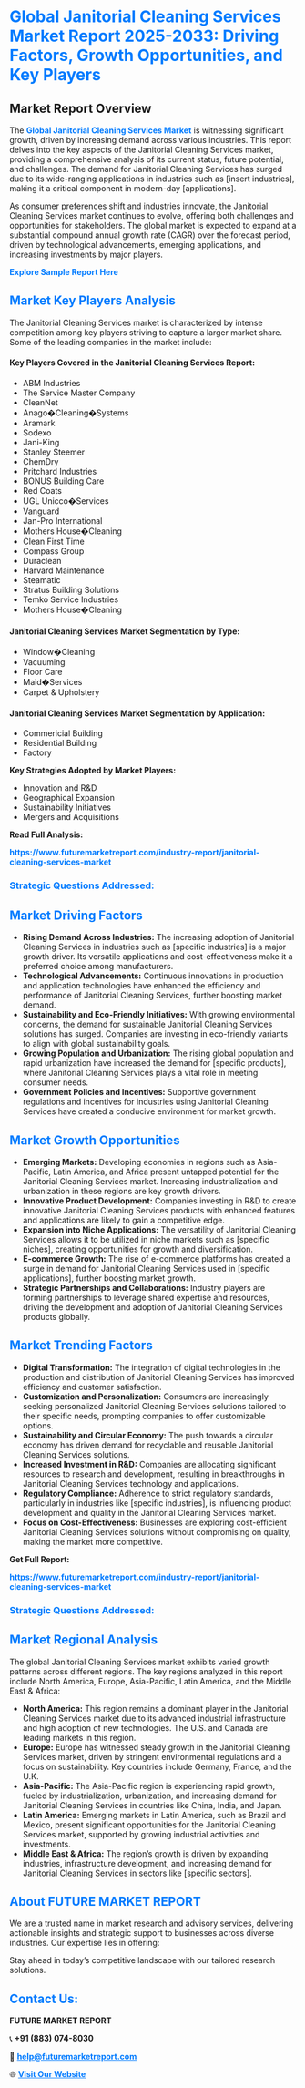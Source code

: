 <h1 style="color: #007BFF;">Global Janitorial Cleaning Services Market Report 2025-2033: Driving Factors, Growth Opportunities, and Key Players</h1>

<section id="overview">
<h2>Market Report Overview</h2>
<p>The <a href="https://www.futuremarketreport.com/industry-report/janitorial-cleaning-services-market" style="color: #007BFF; text-decoration: none;"><strong>Global Janitorial Cleaning Services Market</strong></a> is witnessing significant growth, driven by increasing demand across various industries. This report delves into the key aspects of the Janitorial Cleaning Services market, providing a comprehensive analysis of its current status, future potential, and challenges. The demand for Janitorial Cleaning Services has surged due to its wide-ranging applications in industries such as [insert industries], making it a critical component in modern-day [applications].</p>
<p>As consumer preferences shift and industries innovate, the Janitorial Cleaning Services market continues to evolve, offering both challenges and opportunities for stakeholders. The global market is expected to expand at a substantial compound annual growth rate (CAGR) over the forecast period, driven by technological advancements, emerging applications, and increasing investments by major players.</p>
</section>

<section id="overview">
<p><a href="https://www.futuremarketreport.com/request-sample/reportId=107374" style="color: #007BFF; text-decoration: none;"><strong>Explore Sample Report Here</strong></a></p>
</section>

<section id="key-players">
<h2 style="color: #007BFF;">Market Key Players Analysis</h2>
<p>The Janitorial Cleaning Services market is characterized by intense competition among key players striving to capture a larger market share. Some of the leading companies in the market include:</p>
<h4>Key Players Covered in the Janitorial Cleaning Services Report:</h4>
<ul><li>ABM Industries</li><li>The Service Master Company</li><li>CleanNet</li><li>Anago�Cleaning�Systems</li><li>Aramark</li><li>Sodexo</li><li>Jani-King</li><li>Stanley Steemer</li><li>ChemDry</li><li>Pritchard Industries</li><li>BONUS Building Care</li><li>Red Coats</li><li>UGL Unicco�Services</li><li>Vanguard</li><li>Jan-Pro International</li><li>Mothers House�Cleaning</li><li>Clean First Time</li><li>Compass Group</li><li>Duraclean</li><li>Harvard Maintenance</li><li>Steamatic</li><li>Stratus Building Solutions</li><li>Temko Service Industries</li><li>Mothers House�Cleaning</li></ul>
<h4>Janitorial Cleaning Services Market Segmentation by Type:</h4>
<ul><li>Window�Cleaning</li><li>Vacuuming</li><li>Floor Care</li><li>Maid�Services</li><li>Carpet &amp; Upholstery</li></ul>

<h4>Janitorial Cleaning Services Market Segmentation by Application:</h4>
<ul><li>Commericial Building</li><li>Residential Building</li><li>Factory</li></ul>
<p><strong>Key Strategies Adopted by Market Players:</strong></p>
<ul>
<li>Innovation and R&D</li>
<li>Geographical Expansion</li>
<li>Sustainability Initiatives</li>
<li>Mergers and Acquisitions</li>
</ul>
</section>

<section>
<p><strong>Read Full Analysis: </strong></p><a href="https://www.futuremarketreport.com/industry-report/janitorial-cleaning-services-market" style="color: #007BFF; text-decoration: none;"><strong>https://www.futuremarketreport.com/industry-report/janitorial-cleaning-services-market</strong></a>
<h3 style="color: #007BFF;">Strategic Questions Addressed:</h3>
</section>

<section id="driving-factors">
<h2 style="color: #007BFF;">Market Driving Factors</h2>
<ul>
<li><strong>Rising Demand Across Industries:</strong> The increasing adoption of Janitorial Cleaning Services in industries such as [specific industries] is a major growth driver. Its versatile applications and cost-effectiveness make it a preferred choice among manufacturers.</li>
<li><strong>Technological Advancements:</strong> Continuous innovations in production and application technologies have enhanced the efficiency and performance of Janitorial Cleaning Services, further boosting market demand.</li>
<li><strong>Sustainability and Eco-Friendly Initiatives:</strong> With growing environmental concerns, the demand for sustainable Janitorial Cleaning Services solutions has surged. Companies are investing in eco-friendly variants to align with global sustainability goals.</li>
<li><strong>Growing Population and Urbanization:</strong> The rising global population and rapid urbanization have increased the demand for [specific products], where Janitorial Cleaning Services plays a vital role in meeting consumer needs.</li>
<li><strong>Government Policies and Incentives:</strong> Supportive government regulations and incentives for industries using Janitorial Cleaning Services have created a conducive environment for market growth.</li>
</ul>
</section>

<section id="growth-opportunities">
<h2 style="color: #007BFF;">Market Growth Opportunities</h2>
<ul>
<li><strong>Emerging Markets:</strong> Developing economies in regions such as Asia-Pacific, Latin America, and Africa present untapped potential for the Janitorial Cleaning Services market. Increasing industrialization and urbanization in these regions are key growth drivers.</li>
<li><strong>Innovative Product Development:</strong> Companies investing in R&D to create innovative Janitorial Cleaning Services products with enhanced features and applications are likely to gain a competitive edge.</li>
<li><strong>Expansion into Niche Applications:</strong> The versatility of Janitorial Cleaning Services allows it to be utilized in niche markets such as [specific niches], creating opportunities for growth and diversification.</li>
<li><strong>E-commerce Growth:</strong> The rise of e-commerce platforms has created a surge in demand for Janitorial Cleaning Services used in [specific applications], further boosting market growth.</li>
<li><strong>Strategic Partnerships and Collaborations:</strong> Industry players are forming partnerships to leverage shared expertise and resources, driving the development and adoption of Janitorial Cleaning Services products globally.</li>
</ul>
</section>

<section id="trending-factors">
<h2 style="color: #007BFF;">Market Trending Factors</h2>
<ul>
<li><strong>Digital Transformation:</strong> The integration of digital technologies in the production and distribution of Janitorial Cleaning Services has improved efficiency and customer satisfaction.</li>
<li><strong>Customization and Personalization:</strong> Consumers are increasingly seeking personalized Janitorial Cleaning Services solutions tailored to their specific needs, prompting companies to offer customizable options.</li>
<li><strong>Sustainability and Circular Economy:</strong> The push towards a circular economy has driven demand for recyclable and reusable Janitorial Cleaning Services solutions.</li>
<li><strong>Increased Investment in R&D:</strong> Companies are allocating significant resources to research and development, resulting in breakthroughs in Janitorial Cleaning Services technology and applications.</li>
<li><strong>Regulatory Compliance:</strong> Adherence to strict regulatory standards, particularly in industries like [specific industries], is influencing product development and quality in the Janitorial Cleaning Services market.</li>
<li><strong>Focus on Cost-Effectiveness:</strong> Businesses are exploring cost-efficient Janitorial Cleaning Services solutions without compromising on quality, making the market more competitive.</li>
</ul>
</section>

<section>
<p><strong>Get Full Report: </strong></p><a href="https://www.futuremarketreport.com/industry-report/janitorial-cleaning-services-market" style="color: #007BFF; text-decoration: none;"><strong>https://www.futuremarketreport.com/industry-report/janitorial-cleaning-services-market</strong></a>
<h3 style="color: #007BFF;">Strategic Questions Addressed:</h3>
</section>


<section id="regional-analysis">
<h2 style="color: #007BFF;">Market Regional Analysis</h2>
<p>The global Janitorial Cleaning Services market exhibits varied growth patterns across different regions. The key regions analyzed in this report include North America, Europe, Asia-Pacific, Latin America, and the Middle East & Africa:</p>
<ul>
<li><strong>North America:</strong> This region remains a dominant player in the Janitorial Cleaning Services market due to its advanced industrial infrastructure and high adoption of new technologies. The U.S. and Canada are leading markets in this region.</li>
<li><strong>Europe:</strong> Europe has witnessed steady growth in the Janitorial Cleaning Services market, driven by stringent environmental regulations and a focus on sustainability. Key countries include Germany, France, and the U.K.</li>
<li><strong>Asia-Pacific:</strong> The Asia-Pacific region is experiencing rapid growth, fueled by industrialization, urbanization, and increasing demand for Janitorial Cleaning Services in countries like China, India, and Japan.</li>
<li><strong>Latin America:</strong> Emerging markets in Latin America, such as Brazil and Mexico, present significant opportunities for the Janitorial Cleaning Services market, supported by growing industrial activities and investments.</li>
<li><strong>Middle East & Africa:</strong> The region’s growth is driven by expanding industries, infrastructure development, and increasing demand for Janitorial Cleaning Services in sectors like [specific sectors].</li>
</ul>
</section>

<footer>
<h2 style="color: #007BFF;">About FUTURE MARKET REPORT</h2>
<p>We are a trusted name in market research and advisory services, delivering actionable insights and strategic support to businesses across diverse industries. Our expertise lies in offering:</p>

<p>Stay ahead in today’s competitive landscape with our tailored research solutions.</p>

<h2 style="color: #007BFF;">Contact Us:</h2>
<p><strong>FUTURE MARKET REPORT</strong></p>
<p>📞 <strong>+91 (883) 074-8030</strong></p>
<p>📧 <strong><a href="mailto:help@futuremarketreport.com" style="color: #007BFF;">help@futuremarketreport.com</a></strong></p>
<p>🌐 <strong><a href="https://www.futuremarketreport.com/" style="color: #007BFF;">Visit Our Website</a></strong></p>
</footer>